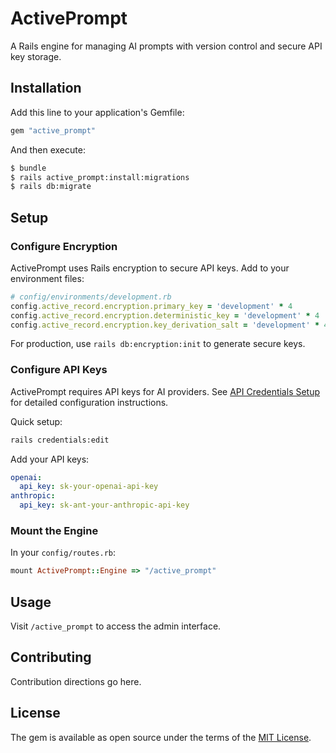 # ActivePrompt

A Rails engine for managing AI prompts with version control and secure API key storage.

## Installation
Add this line to your application's Gemfile:

```ruby
gem "active_prompt"
```

And then execute:
```bash
$ bundle
$ rails active_prompt:install:migrations
$ rails db:migrate
```

## Setup

### Configure Encryption

ActivePrompt uses Rails encryption to secure API keys. Add to your environment files:

```ruby
# config/environments/development.rb
config.active_record.encryption.primary_key = 'development' * 4
config.active_record.encryption.deterministic_key = 'development' * 4
config.active_record.encryption.key_derivation_salt = 'development' * 4
```

For production, use `rails db:encryption:init` to generate secure keys.

### Configure API Keys

ActivePrompt requires API keys for AI providers. See [API Credentials Setup](docs/API_CREDENTIALS.md) for detailed configuration instructions.

Quick setup:
```bash
rails credentials:edit
```

Add your API keys:
```yaml
openai:
  api_key: sk-your-openai-api-key
anthropic:
  api_key: sk-ant-your-anthropic-api-key
```

### Mount the Engine

In your `config/routes.rb`:

```ruby
mount ActivePrompt::Engine => "/active_prompt"
```

## Usage

Visit `/active_prompt` to access the admin interface.

## Contributing
Contribution directions go here.

## License
The gem is available as open source under the terms of the [MIT License](https://opensource.org/licenses/MIT).
